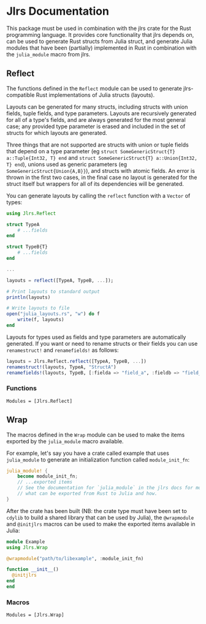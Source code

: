 # Jlrs Documentation

This package must be used in combination with the jlrs crate for the Rust programming language. It provides core functionality that jlrs depends on, can be used to generate Rust structs from Julia struct, and generate Julia modules that have been (partially) implemented in Rust in combination with the `julia_module` macro from jlrs.


## Reflect

The functions defined in the `Reflect` module can be used to generate jlrs-compatible Rust implementations of Julia structs (layouts).

Layouts can be generated for many structs, including structs with union fields, tuple fields, and type parameters. Layouts are recursively generated for all of a type's fields, and are always generated for the most general case; any provided type parameter is erased and included in the set of structs for which layouts are generated.

Three things that are not supported are structs with union or tuple fields that depend on a type parameter (eg `struct SomeGenericStruct{T} a::Tuple{Int32, T} end` and `struct SomeGenericStruct{T} a::Union{Int32, T} end`), unions used as generic parameters (eg `SomeGenericStruct{Union{A,B}}`), and structs with atomic fields. An error is thrown in the first two cases, in the final case no layout is generated for the struct itself but wrappers for all of its dependencies will be generated.

You can generate layouts by calling the `reflect` function with a `Vector` of types:

```julia
using Jlrs.Reflect

struct TypeA
    # ...fields
end

struct TypeB{T}
    # ...fields
end

...

layouts = reflect([TypeA, TypeB, ...]);

# Print layouts to standard output
println(layouts)

# Write layouts to file
open("julia_layouts.rs", "w") do f
    write(f, layouts)
end
```

Layouts for types used as fields and type parameters are automatically generated. If you want or need to rename structs or their fields you can use `renamestruct!` and `renamefields!` as follows:

```julia
layouts = Jlrs.Reflect.reflect([TypeA, TypeB, ...])
renamestruct!(layouts, TypeA, "StructA")
renamefields!(layouts, TypeB, [:fielda => "field_a", :fieldb => "field_b"])
```

### Functions

```@autodocs
Modules = [Jlrs.Reflect]
```


## Wrap

The macros defined in the `Wrap` module can be used to make the items exported by the `julia_module` macro available.

For example, let's say you have a crate called example that uses `julia_module` to generate an initialization function called `module_init_fn`:

```rust
julia_module! {
    become module_init_fn;
    // ...exported items
    // See the documentation for `julia_module` in the jlrs docs for more information about
    // what can be exported from Rust to Julia and how.
}
```

After the crate has been built (NB: the crate type must have been set to `cdylib` to build a shared library that can be used by Julia), the `@wrapmodule` and `@initjlrs` macros can be used to make the exported items available in Julia:

```julia
module Example
using Jlrs.Wrap

@wrapmodule("path/to/libexample", :module_init_fn)

function __init__()
  @initjlrs
end
end
```

### Macros

```@autodocs
Modules = [Jlrs.Wrap]
```
